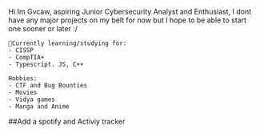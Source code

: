 
Hi Im Gvcaw, aspiring Junior Cybersecurity Analyst and Enthusiast, I dont have any major projects on my belt for now but I hope to be able to start one sooner or later :/ 

```
🎯Currently learning/studying for:
- CISSP
- CompTIA+
- Typescript. JS, C++

Hobbies:
- CTF and Bug Bounties
- Movies
- Vidya games
- Manga and Anime

```

##Add a spotify and Activiy tracker

